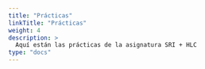 ```yaml
---
title: "Prácticas"
linkTitle: "Prácticas"
weight: 4
description: >
  Aquí están las prácticas de la asignatura SRI + HLC
type: "docs"
---
```

